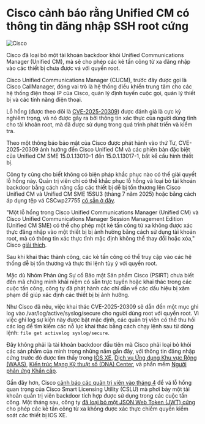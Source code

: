 # Cisco cảnh báo rằng Unified CM có thông tin đăng nhập SSH root cứng

![Cisco](https://www.bleepstatic.com/content/hl-images/2025/03/04/Cisco-headpic.jpg)

Cisco đã loại bỏ một tài khoản backdoor khỏi Unified Communications Manager (Unified CM), mà sẽ cho phép các kẻ tấn công từ xa đăng nhập vào các thiết bị chưa được vá với quyền root.

Cisco Unified Communications Manager (CUCM), trước đây được gọi là Cisco CallManager, đóng vai trò là hệ thống điều khiển trung tâm cho các hệ thống điện thoại IP của Cisco, quản lý định tuyến cuộc gọi, quản lý thiết bị và các tính năng điện thoại.

Lỗ hổng (được theo dõi là [CVE-2025-20309](https://sec.cloudapps.cisco.com/security/center/content/CiscoSecurityAdvisory/cisco-sa-cucm-ssh-m4UBdpE7)) được đánh giá là cực kỳ nghiêm trọng, và nó được gây ra bởi thông tin xác thực của người dùng tĩnh cho tài khoản root, mà đã được sử dụng trong quá trình phát triển và kiểm tra.

Theo một thông báo bảo mật của Cisco được phát hành vào thứ Tư, CVE-2025-20309 ảnh hưởng đến Cisco Unified CM và các phiên bản đặc biệt của Unified CM SME 15.0.1.13010-1 đến 15.0.1.13017-1, bất kể cấu hình thiết bị.

Công ty cũng cho biết không có biện pháp khắc phục nào có thể giải quyết lỗ hổng này. Quản trị viên chỉ có thể khắc phục lỗ hổng và loại bỏ tài khoản backdoor bằng cách nâng cấp các thiết bị dễ bị tổn thương lên Cisco Unified CM và Unified CM SME 15SU3 (tháng 7 năm 2025) hoặc bằng cách áp dụng tệp vá CSCwp27755 [có sẵn ở đây](https://software.cisco.com/download/home/286331940/type/286319173/release/COP-Files).

"Một lỗ hổng trong Cisco Unified Communications Manager (Unified CM) và Cisco Unified Communications Manager Session Management Edition (Unified CM SME) có thể cho phép một kẻ tấn công từ xa không được xác thực đăng nhập vào một thiết bị bị ảnh hưởng bằng cách sử dụng tài khoản root, mà có thông tin xác thực tĩnh mặc định không thể thay đổi hoặc xóa," Cisco [giải thích](https://sec.cloudapps.cisco.com/security/center/content/CiscoSecurityAdvisory/cisco-sa-cucm-ssh-m4UBdpE7).

Sau khi khai thác thành công, các kẻ tấn công có thể truy cập vào các hệ thống dễ bị tổn thương và thực thi lệnh tùy ý với quyền root.

Mặc dù Nhóm Phản ứng Sự cố Bảo mật Sản phẩm Cisco (PSIRT) chưa biết đến mã chứng minh khái niệm có sẵn trực tuyến hoặc khai thác trong các cuộc tấn công, công ty đã phát hành các chỉ dẫn về các dấu hiệu bị xâm phạm để giúp xác định các thiết bị bị ảnh hưởng.

Như Cisco đã nêu, việc khai thác CVE-2025-20309 sẽ dẫn đến một mục ghi log vào /var/log/active/syslog/secure cho người dùng root với quyền root. Vì việc ghi log sự kiện này được bật mặc định, các quản trị viên có thể thu hồi các log để tìm kiếm các nỗ lực khai thác bằng cách chạy lệnh sau từ dòng lệnh: `file get activelog syslog/secure`.

Đây không phải là tài khoản backdoor đầu tiên mà Cisco phải loại bỏ khỏi các sản phẩm của mình trong những năm gần đây, với thông tin đăng nhập cứng trước đó được tìm thấy trong [IOS XE](https://www.bleepingcomputer.com/news/security/cisco-removes-backdoor-account-from-ios-xe-software/), [Dịch vụ Ứng dụng Khu vực Rộng (WAAS)](https://www.bleepingcomputer.com/news/security/cisco-removes-backdoor-account-fourth-in-the-last-four-months/), [Kiến trúc Mạng Kỹ thuật số (DNA) Center](https://www.bleepingcomputer.com/news/security/hardcoded-password-found-in-cisco-enterprise-software-again/), và phần mềm [Người phản ứng Khẩn cấp](https://www.bleepingcomputer.com/news/security/cisco-fixes-hard-coded-root-credentials-in-emergency-responder/).

Gần đây hơn, Cisco [cảnh báo các quản trị viên vào tháng 4](https://www.bleepingcomputer.com/news/security/cisco-warns-of-cslu-backdoor-admin-account-used-in-attacks/) để vá lỗ hổng quan trọng của Cisco Smart Licensing Utility (CSLU) mà phơi bày một tài khoản quản trị viên backdoor tích hợp được sử dụng trong các cuộc tấn công. Một tháng sau, công ty [đã loại bỏ một JSON Web Token (JWT) cứng](https://www.bleepingcomputer.com/news/security/cisco-fixes-max-severity-ios-xe-flaw-letting-attackers-hijack-devices/) cho phép các kẻ tấn công từ xa không được xác thực chiếm quyền kiểm soát các thiết bị IOS XE.